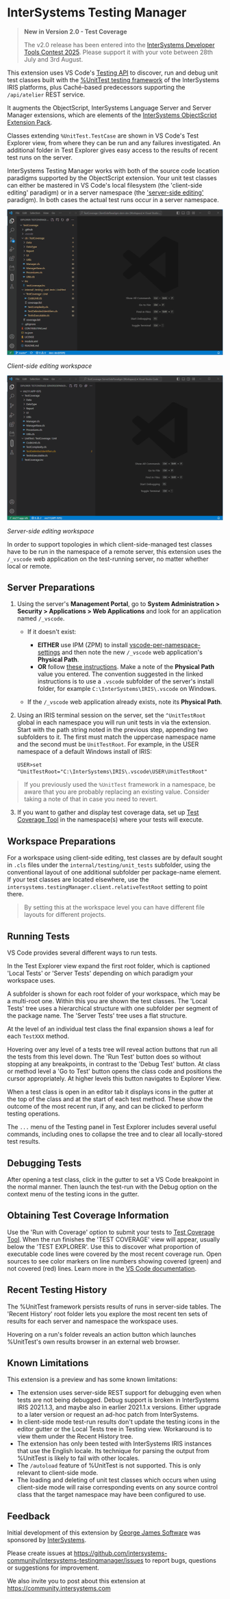 # InterSystems Testing Manager

> **New in Version 2.0 - Test Coverage**
> 
> The v2.0 release has been entered into the [InterSystems Developer Tools Contest 2025](https://openexchange.intersystems.com/contest/42). Please support it with your vote between 28th July and 3rd August.

This extension uses VS Code's [Testing API](https://code.visualstudio.com/api/extension-guides/testing) to discover, run and debug unit test classes built with the [%UnitTest testing framework](https://docs.intersystems.com/irislatest/csp/docbook/DocBook.UI.Page.cls?KEY=TUNT_WhatIsPercentUnitTest) of the InterSystems IRIS platforms, plus Cach&eacute;-based predecessors supporting the `/api/atelier` REST service.

It augments the ObjectScript, InterSystems Language Server and Server Manager extensions, which are elements of the [InterSystems ObjectScript Extension Pack](https://marketplace.visualstudio.com/items?itemName=intersystems-community.objectscript-pack).

Classes extending `%UnitTest.TestCase` are shown in VS Code's Test Explorer view, from where they can be run and any failures investigated. An additional folder in Test Explorer gives easy access to the results of recent test runs on the server.

InterSystems Testing Manager works with both of the source code location paradigms supported by the ObjectScript extension. Your unit test classes can either be mastered in VS Code's local filesystem (the 'client-side editing' paradigm) or in a server namespace (the ['server-side editing'](https://docs.intersystems.com/components/csp/docbook/DocBook.UI.Page.cls?KEY=GVSCO_serverflow) paradigm). In both cases the actual test runs occur in a server namespace.

![Client-side paradigm animation](images/README/Overview-Client.gif)

_Client-side editing workspace_

![Server-side paradigm animation](images/README/Overview-Server.gif)

_Server-side editing workspace_

In order to support topologies in which client-side-managed test classes have to be run in the namespace of a remote server, this extension uses the `/_vscode` web application on the test-running server, no matter whether local or remote.

## Server Preparations

1. Using the server's **Management Portal**, go to **System Administration > Security > Applications > Web Applications** and look for an application named `/_vscode`.

    - If it doesn't exist:
      - **EITHER** use IPM (ZPM) to install [vscode-per-namespace-settings](https://openexchange.intersystems.com/package/vscode-per-namespace-settings) and then note the new `/_vscode` web application's **Physical Path**.
      - **OR** follow [these instructions](https://docs.intersystems.com/components/csp/docbook/DocBook.UI.Page.cls?KEY=GVSCO_serverflow#GVSCO_serverflow_folderspec). Make a note of the **Physical Path** value you entered. The convention suggested in the linked instructions is to use a `.vscode` subfolder of the server's install folder, for example `C:\InterSystems\IRIS\.vscode` on Windows.

    - If the `/_vscode` web application already exists, note its **Physical Path**.

2. Using an IRIS terminal session on the server, set the `^UnitTestRoot` global in each namespace you will run unit tests in via the extension. Start with the path string noted in the previous step, appending two subfolders to it. The first must match the uppercase namespace name and the second must be `UnitTestRoot`. For example, in the USER namespace of a default Windows install of IRIS:
    ```
    USER>set ^UnitTestRoot="C:\InterSystems\IRIS\.vscode\USER\UnitTestRoot"
    ```
> If you previously used the `%UnitTest` framework in a namespace, be aware that you are probably replacing an existing value. Consider taking a note of that in case you need to revert.

3. If you want to gather and display test coverage data, set up [Test Coverage Tool](https://openexchange.intersystems.com/package/Test-Coverage-Tool) in the namespace(s) where your tests will execute.

## Workspace Preparations

For a workspace using client-side editing, test classes are by default sought in `.cls` files under the `internal/testing/unit_tests` subfolder, using the conventional layout of one additional subfolder per package-name element. If your test classes are located elsewhere, use the `intersystems.testingManager.client.relativeTestRoot` setting to point there.

> By setting this at the workspace level you can have different file layouts for different projects.

## Running Tests

VS Code provides several different ways to run tests.

In the Test Explorer view expand the first root folder, which is captioned 'Local Tests' or 'Server Tests' depending on which paradigm your workspace uses.

A subfolder is shown for each root folder of your workspace, which may be a multi-root one. Within this you are shown the test classes. The 'Local Tests' tree uses a hierarchical structure with one subfolder per segment of the package name. The 'Server Tests' tree uses a flat structure.

At the level of an individual test class the final expansion shows a leaf for each `TestXXX` method.

Hovering over any level of a tests tree will reveal action buttons that run all the tests from this level down. The 'Run Test' button does so without stopping at any breakpoints, in contrast to the 'Debug Test' button. At class or method level a 'Go to Test' button opens the class code and positions the cursor appropriately. At higher levels this button navigates to Explorer View.

When a test class is open in an editor tab it displays icons in the gutter at the top of the class and at the start of each test method. These show the outcome of the most recent run, if any, and can be clicked to perform testing operations.

The `...` menu of the Testing panel in Test Explorer includes several useful commands, including ones to collapse the tree and to clear all locally-stored test results.

## Debugging Tests
After opening a test class, click in the gutter to set a VS Code breakpoint in the normal manner. Then launch the test-run with the Debug option on the context menu of the testing icons in the gutter.

## Obtaining Test Coverage Information
Use the 'Run with Coverage' option to submit your tests to [Test Coverage Tool](https://openexchange.intersystems.com/package/Test-Coverage-Tool). When the run finishes the 'TEST COVERAGE' view will appear, usually below the 'TEST EXPLORER'. Use this to discover what proportion of executable code lines were covered by the most recent coverage run. Open sources to see color markers on line numbers showing covered (green) and not covered (red) lines. Learn more in the [VS Code documentation](https://code.visualstudio.com/docs/debugtest/testing#_test-coverage).

## Recent Testing History

The %UnitTest framework persists results of runs in server-side tables. The 'Recent History' root folder lets you explore the most recent ten sets of results for each server and namespace the workspace uses.

Hovering on a run's folder reveals an action button which launches %UnitTest's own results browser in an external web browser.

## Known Limitations

This extension is a preview and has some known limitations:

- The extension uses server-side REST support for debugging even when tests are not being debugged. Debug support is broken in InterSystems IRIS 2021.1.3, and maybe also in earlier 2021.1.x versions. Either upgrade to a later version or request an ad-hoc patch from InterSystems.
- In client-side mode test-run results don't update the testing icons in the editor gutter or the Local Tests tree in Testing view. Workaround is to view them under the Recent History tree.
- The extension has only been tested with InterSystems IRIS instances that use the English locale. Its technique for parsing the output from %UnitTest is likely to fail with other locales.
- The `/autoload` feature of %UnitTest is not supported. This is only relevant to client-side mode.
- The loading and deleting of unit test classes which occurs when using client-side mode will raise corresponding events on any source control class that the target namespace may have been configured to use.

## Feedback

Initial development of this extension by [George James Software](https://georgejames.com) was sponsored by [InterSystems](https://intersystems.com).

Please create issues at https://github.com/intersystems-community/intersystems-testingmanager/issues to report bugs, questions or suggestions for improvement.

We also invite you to post about this extension at https://community.intersystems.com

